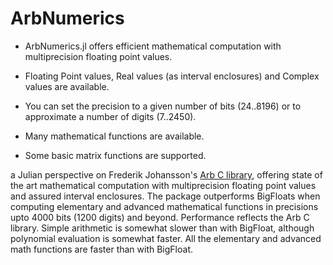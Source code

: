 # ArbNumerics

- ArbNumerics.jl offers efficient mathematical computation with multiprecision floating point values.

- Floating Point values, Real values (as interval enclosures) and Complex values are available.

- You can set the precision to a given number of bits (24..8196) or to approximate a number of digits (7..2450).  

- Many mathematical functions are available.

- Some basic matrix functions are supported.

a Julian perspective on Frederik Johansson's [Arb C library](http://arblib.org/), offering state of the art mathematical computation with multiprecision floating point values and assured interval enclosures. The package outperforms BigFloats when computing elementary and advanced mathematical functions in precisions upto 4000 bits (1200 digits) and beyond.  Performance reflects the Arb C library. Simple arithmetic is somewhat slower than with BigFloat, although polynomial evaluation is somewhat faster. All the elementary and advanced math functions are faster than with BigFloat.


